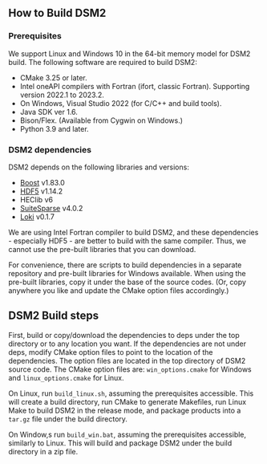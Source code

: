 ## How to Build DSM2

### Prerequisites
We support Linux and Windows 10 in the 64-bit memory model for DSM2 build. The following software are required to build DSM2:

- CMake 3.25 or later.
- Intel oneAPI compilers with Fortran (ifort, classic Fortran). Supporting version 2022.1 to 2023.2.
- On Windows, Visual Studio 2022 (for C/C++ and build tools).
- Java SDK ver 1.6.
- Bison/Flex. (Available from Cygwin on Windows.)
- Python 3.9 and later.

### DSM2 dependencies
DSM2 depends on the following libraries and versions:

- [Boost](https://www.boost.org/) v1.83.0
- [HDF5](https://www.hdfgroup.org/solutions/hdf5/) v1.14.2
- HEClib v6
- [SuiteSparse](https://people.engr.tamu.edu/davis/suitesparse.html) v4.0.2
- [Loki](https://sourceforge.net/projects/loki-lib/) v0.1.7

We are using Intel Fortran compiler to build DSM2, and these dependencies - especially HDF5 - are better to build with the same compiler. Thus, we cannot use the pre-built libraries that you can download.

For convenience, there are scripts to build dependencies in a separate repository and pre-built libraries for Windows available. When using the pre-built libraries, copy it under the base of the source codes. (Or, copy anywhere you like and update the CMake option files accordingly.)

## DSM2 Build steps
First, build or copy/download the dependencies to deps under the top directory or to any location you want. If the dependencies are not under deps, modify CMake option files to point to the location of the dependencies. The option files are located in the top directory of DSM2 source code. The CMake option files are: `win_options.cmake` for Windows and `linux_options.cmake` for Linux.

On Linux, run `build_linux.sh`, assuming the prerequisites accessible. This will create a build directory, run CMake to generate Makefiles, run Linux Make to build DSM2 in the release mode, and package products into a `tar.gz` file under the build directory.

On Window,s run `build_win.bat`, assuming the prerequisites accessible, similarly to Linux. This will build and package DSM2 under the build directory in a zip file.
